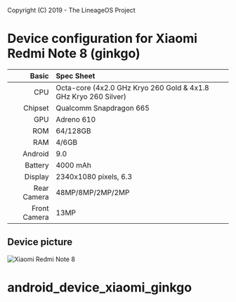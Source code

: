 Copyright (C) 2019 - The LineageOS Project

Device configuration for Xiaomi Redmi Note 8 (ginkgo)
==============

Basic   | Spec Sheet
-------:|:----------
CPU     | Octa-core (4x2.0 GHz Kryo 260 Gold & 4x1.8 GHz Kryo 260 Silver)
Chipset | Qualcomm Snapdragon 665
GPU     | Adreno 610
ROM     | 64/128GB
RAM     | 4/6GB
Android | 9.0
Battery | 4000 mAh
Display | 2340x1080 pixels, 6.3
Rear Camera  | 48MP/8MP/2MP/2MP
Front Camera | 13MP

## Device picture
![Xiaomi Redmi Note 8](https://fdn2.gsmarena.com/vv/pics/xiaomi/xiaomi-redmi-note-8-2.jpg? "Xiaomi Redmi Note 8")
# android_device_xiaomi_ginkgo
